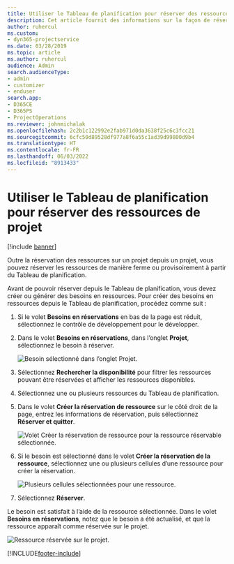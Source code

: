 ```yaml
---
title: Utiliser le Tableau de planification pour réserver des ressources de projet
description: Cet article fournit des informations sur la façon de réserver les ressources.
author: ruhercul
ms.custom:
- dyn365-projectservice
ms.date: 03/28/2019
ms.topic: article
ms.author: ruhercul
audience: Admin
search.audienceType:
- admin
- customizer
- enduser
search.app:
- D365CE
- D365PS
- ProjectOperations
ms.reviewer: johnmichalak
ms.openlocfilehash: 2c2b1c122992e2fab971d0da3638f25c6c3fcc21
ms.sourcegitcommit: 6cfc50d89528df977a8f6a55c1ad39d99800d9b4
ms.translationtype: HT
ms.contentlocale: fr-FR
ms.lasthandoff: 06/03/2022
ms.locfileid: "8913433"
---
```

# <a name="use-the-schedule-board-to-book-project-resources"></a>Utiliser le Tableau de planification pour réserver des ressources de projet

[!include [banner](../includes/psa-now-project-operations.md)]

Outre la réservation des ressources sur un projet depuis un projet, vous pouvez réserver les ressources de manière ferme ou provisoirement à partir du Tableau de planification.

Avant de pouvoir réserver depuis le Tableau de planification, vous devez créer ou générer des besoins en ressources. Pour créer des besoins en ressources depuis le Tableau de planification, procédez comme suit :

1. Si le volet **Besoins en réservations** en bas de la page est réduit, sélectionnez le contrôle de développement pour le développer.
2. Dans le volet **Besoins en réservations**, dans l’onglet **Projet**, sélectionnez le besoin à réserver.

    ![Besoin sélectionné dans l’onglet Projet.](media/Resource-Management-image73.png)

3. Sélectionnez **Rechercher la disponibilité** pour filtrer les ressources pouvant être réservées et afficher les ressources disponibles. 
4. Sélectionnez une ou plusieurs ressources du Tableau de planification. 
5. Dans le volet **Créer la réservation de ressource** sur le côté droit de la page, entrez les informations de réservation, puis sélectionnez **Réserver et quitter**.

    ![Volet Créer la réservation de ressource pour la ressource réservable sélectionnée.](media/Resource-Management-image74.png)

6. Si le besoin est sélectionné dans le volet **Créer la réservation de la ressource**, sélectionnez une ou plusieurs cellules d’une ressource pour créer la réservation.

    ![Plusieurs cellules sélectionnées pour une ressource.](media/Resource-Management-image75.png)

7. Sélectionnez **Réserver**.

Le besoin est satisfait à l’aide de la ressource sélectionnée. Dans le volet **Besoins en réservations**, notez que le besoin a été actualisé, et que la ressource apparaît comme réservée sur le projet.

![Ressource réservée sur le projet.](media/Resource-Management-image76.png)


[!INCLUDE[footer-include](../includes/footer-banner.md)]
